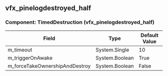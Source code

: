 ## vfx_pinelogdestroyed_half

### Component: TimedDestruction (vfx_pinelogdestroyed_half)

|Field|Type|Default Value|
|-----|----|-------------|
|m_timeout|System.Single|10|
|m_triggerOnAwake|System.Boolean|True|
|m_forceTakeOwnershipAndDestroy|System.Boolean|False|

